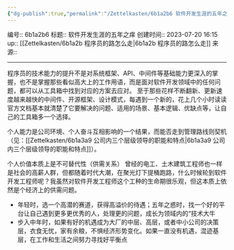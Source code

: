 ```yaml
---
{"dg-publish":true,"permalink":"/Zettelkasten/6b1a2b6 软件开发生涯的五年之痒/","dgPassFrontmatter":true}
---
```


编号:: 6b1a2b6
标题:: 软件开发生涯的五年之痒
创建时间:: 2023-07-20 16:15
up:: [[Zettelkasten/6b1a2b 程序员的路怎么走\|6b1a2b 程序员的路怎么走]]
来源:: 

---
程序员的技术能力的提升不是对系统框架、API、中间件等基础能力更深入的掌握，也不是掌握那些看似高大上的工作用语，而是面对软件开发领域中的任何问题，都可以从工具箱中找到对应的方案去应对。
至于那些花样不断翻新、更新速度越来越快的中间件、开源框架、设计模式，每遇到一个新的，花上几个小时读读官方文档基本就清楚了它要解决的问题、适用的场景、基本逻辑、优缺点等，让自己的工具箱多一个选择。

个人能力是公司环境、个人奋斗互相影响的一个结果，而能否走到管理路线则契机（见：[[Zettelkasten/6b1a3a9 公司内三个层级领导的职能和特点\|6b1a3a9 公司内三个层级领导的职能和特点]]）。

个人价值本质上是不可替代性（供需关系）
曾经的电工、土木建筑工程师也一样是社会的高薪人群，但都随着时代大潮，在聚光灯下提桶跑路，什么时候轮到软件开发工程师呢？我虽然对软件开发工程师这个工种的生命期很乐观，但这本质上依然是个经济上的供需问题。
- 年轻时，选一个高潜的赛道，获得高溢价的待遇；五年之惑时，找一个好的平台让自己遇到更多更优秀的人，处理更的问题，成长为领域内的“技术大牛
- 步入中年时，如果有好的机遇成为大厂的中层、高层，或者中小公司的决策层，衣食无忧，家有余粮，不惧经济形势变化。如果一直没有机遇，混迹基层，在工作和生活之间努力寻找好平衡点